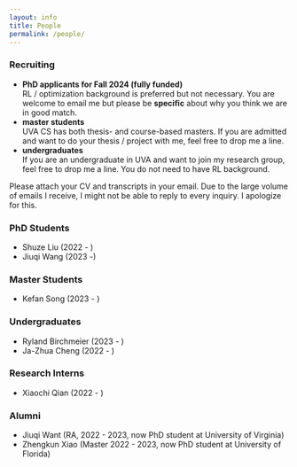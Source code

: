 ```yaml
---
layout: info
title: People 
permalink: /people/
---
```


### Recruiting

<!-- I am looking for self-motivated students interested in RL at different levels. -->

<!-- * **PhD students that are admitted to UVA and want to find places for rotation (fully funded)** -->
<!-- You do not need to have RL background but please take my graduate-level RL course. Feel free to drop me a line. -->
* **PhD applicants for Fall 2024 (fully funded)**  
RL / optimization background is preferred but not necessary. You are welcome to email me but please be **specific** about why you think we are in good match. 
* **master students**  
UVA CS has both thesis- and course-based masters. If you are admitted and want to do your thesis / project with me, feel free to drop me a line.
* **undergraduates**  
If you are an undergraduate in UVA and want to join my research group, feel free to drop me a line. You do not need to have RL background.
<!-- * **(remote) research interns**  
    You must have RL / optimization background. You are welcome to email me but please be specific about **how I can benefit from collaborating with you**.
    Having a concrete research plan in mind will greatly increase your chance. -->

Please attach your CV and transcripts in your email. Due to the large volume of emails I receive, I might not be able to reply to every inquiry. I apologize for this.  
<!-- [*I, however, will put the same effort in replying to you as the effort you put in customizing your email for me.*](/blog/inquiry)  -->

### PhD Students
* Shuze Liu (2022 - )
* Jiuqi Wang (2023 -)

### Master Students
* Kefan Song (2023 - )

### Undergraduates
* Ryland Birchmeier (2023 - ) 
* Ja-Zhua Cheng (2022 - )

### Research Interns
* Xiaochi Qian (2022 - ) 

### Alumni
* Jiuqi Want (RA, 2022 - 2023, now PhD student at University of Virginia)
* Zhengkun Xiao (Master 2022 - 2023, now PhD student at University of Florida)